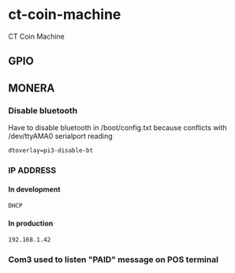 # ct-coin-machine
 CT Coin Machine


## GPIO

## MONERA

### Disable bluetooth 
Have to disable bluetooth in /boot/config.txt because conflicts with /dev/ttyAMA0 serialport reading

    dtoverlay=pi3-disable-bt

### IP ADDRESS

#### In development

    DHCP

#### In production

    192.168.1.42

### Com3 used to listen "PAID" message on POS terminal

